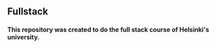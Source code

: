 ## Fullstack

#### This repository was created to do the full stack course of Helsinki's university.

